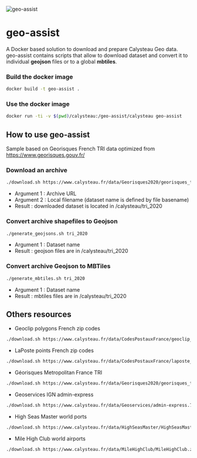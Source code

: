![geo-assist](https://www.calysteau.fr/images/calysteau-banner-96.png)

# geo-assist
A Docker based solution to download and prepare Calysteau Geo data. geo-assist contains scripts that allow to download dataset and convert it to individual **geojson** files or to a global **mbtiles**.

### Build the docker image
```bash
docker build -t geo-assist .
```

### Use the docker image
```bash
docker run -ti -v $(pwd)/calysteau:/geo-assist/calysteau geo-assist
```

## How to use geo-assist

Sample based on Georisques French TRI data optimized from https://www.georisques.gouv.fr/

### Download an archive
```bash
./download.sh https://www.calysteau.fr/data/Georisques2020/georisques_tri_2020.zip tri_2020.zip
```

* Argument 1 : Archive URL
* Argument 2 : Local filename (dataset name is defined by file basename)
* Result : downloaded dataset is located in /calysteau/tri_2020

### Convert archive shapefiles to Geojson
```bash
./generate_geojsons.sh tri_2020
```

* Argument 1 : Dataset name
* Result : geojson files are in /calysteau/tri_2020

### Convert archive Geojson to MBTiles
```bash
./generate_mbtiles.sh tri_2020
```

* Argument 1 : Dataset name
* Result : mbtiles files are in /calysteau/tri_2020

## Others resources
* Geoclip polygons French zip codes
```bash
./download.sh https://www.calysteau.fr/data/CodesPostauxFrance/geoclip_codes_postaux_V5.zip cp_v5.zip
```

* LaPoste points French zip codes
```bash
./download.sh https://www.calysteau.fr/data/CodesPostauxFrance/laposte_hexasmal.zip cp_laposte.zip
```

* Géorisques Metropolitan France TRI
```bash
./download.sh https://www.calysteau.fr/data/Georisques2020/georisques_tri_2020.zip tri_2020.zip
```

* Geoservices IGN admin-express
```bash
./download.sh https://www.calysteau.fr/data/Geoservices/admin-express.7z admin-express.7z
```

* High Seas Master world ports
```bash
./download.sh https://www.calysteau.fr/data/HighSeasMaster/HighSeasMaster.zip highseasmaster.zip
```

* Mile High Club world airports
```bash
./download.sh https://www.calysteau.fr/data/MileHighClub/MileHighClub.zip milehighclub.zip
```
